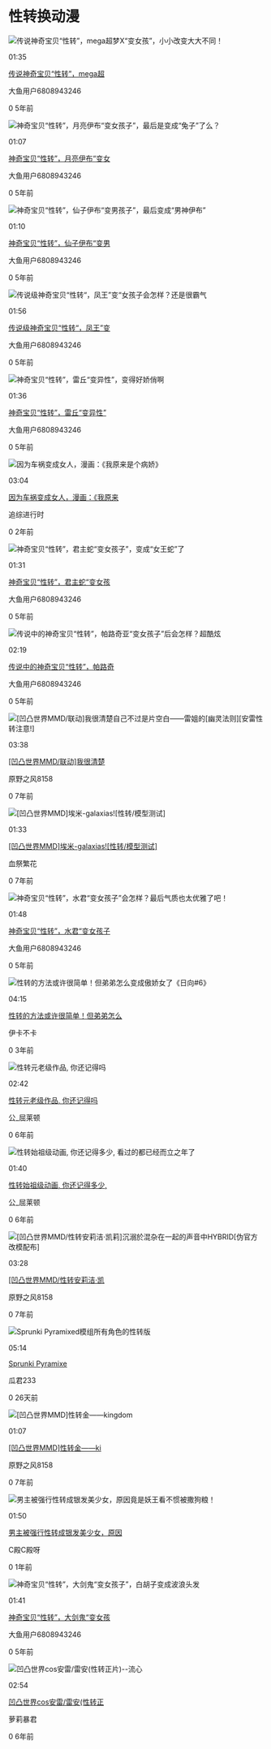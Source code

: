 # 性转换动漫

![传说神奇宝贝“性转”，mega超梦X“变女孩”，小小改变大大不同！](//vthumb.ykimg.com/054101015CB56E0815673C8D874B84D5)

01:35

[传说神奇宝贝“性转”，mega超](//v.youku.com/v_show/id_XNDEzOTUxNTc2OA==.html?from=s1.8-1-1.2 "传说神奇宝贝“性转”，mega超梦X“变女孩”，小小改变大大不同！")

大鱼用户6808943246

0 5年前

![神奇宝贝“性转”，月亮伊布“变女孩子”，最后是变成“兔子”了么？](//vthumb.ykimg.com/054101015CBAEC35ADD0169CA45D67BE)

01:07

[神奇宝贝“性转”，月亮伊布“变女](//v.youku.com/v_show/id_XNDE0NTk0MTM3Ng==.html?from=s1.8-1-1.2 "神奇宝贝“性转”，月亮伊布“变女孩子”，最后是变成“兔子”了么？")

大鱼用户6808943246

0 5年前

![神奇宝贝“性转”，仙子伊布“变男孩子”，最后变成“男神伊布”](//vthumb.ykimg.com/054101015CBAED278B6C06907A742BA1)

01:10

[神奇宝贝“性转”，仙子伊布“变男](//v.youku.com/v_show/id_XNDE0NTk0Nzc3Mg==.html?from=s1.8-1-1.2 "神奇宝贝“性转”，仙子伊布“变男孩子”，最后变成“男神伊布”")

大鱼用户6808943246

0 5年前

![传说级神奇宝贝“性转“，凤王”变“女孩子会怎样？还是很霸气](//vthumb.ykimg.com/054101015CAEE1E28B366092CD951982)

01:56

[传说级神奇宝贝“性转“，凤王”变](//v.youku.com/v_show/id_XNDEzMzQyNDY2OA==.html?from=s1.8-1-1.2 "传说级神奇宝贝“性转“，凤王”变“女孩子会怎样？还是很霸气")

大鱼用户6808943246

0 5年前

![神奇宝贝“性转”，雷丘“变异性”，变得好娇俏啊](//vthumb.ykimg.com/054101015CD68F4CADD016A0B5E7DB75)

01:36

[神奇宝贝“性转”，雷丘“变异性”](//v.youku.com/v_show/id_XNDE3NzY1MjQxMg==.html?from=s1.8-1-1.2 "神奇宝贝“性转”，雷丘“变异性”，变得好娇俏啊")

大鱼用户6808943246

0 5年前

![因为车祸变成女人，漫画：《我原来是个病娇》](//vthumb.ykimg.com/0547060163268584A8185DC2C30C98D0)

03:04

[因为车祸变成女人，漫画：《我原来](//v.youku.com/v_show/id_XNTkwNDEzNDIyMA==.html?from=s1.8-1-1.2 "因为车祸变成女人，漫画：《我原来是个病娇》")

追综进行时

0 2年前

![神奇宝贝“性转”，君主蛇“变女孩子”，变成“女王蛇”了](//vthumb.ykimg.com/054101015CB0B4E4ADCA619B9B119E53)

01:31

[神奇宝贝“性转”，君主蛇“变女孩](//v.youku.com/v_show/id_XNDEzNTQxNzA0MA==.html?from=s1.8-1-1.2 "神奇宝贝“性转”，君主蛇“变女孩子”，变成“女王蛇”了")

大鱼用户6808943246

0 5年前

![传说中的神奇宝贝“性转”，帕路奇亚“变女孩子”后会怎样？超酷炫](//vthumb.ykimg.com/054101015CB40BD4ADD0169CA0005DA7)

02:19

[传说中的神奇宝贝“性转”，帕路奇](//v.youku.com/v_show/id_XNDEzODE1NjEwOA==.html?from=s1.8-1-1.2 "传说中的神奇宝贝“性转”，帕路奇亚“变女孩子”后会怎样？超酷炫")

大鱼用户6808943246

0 5年前

![[凹凸世界MMD/联动]我很清楚自己不过是片空白——雷姐的[幽灵法则][安雷性转注意!]](//vthumb.ykimg.com/054104085A671CE30000013D1A0D0DDA)

03:38

[\[凹凸世界MMD/联动\]我很清楚](//v.youku.com/v_show/id_XMzM0NTQyNzIwMA==.html?from=s1.8-1-1.2 "[凹凸世界MMD/联动]我很清楚自己不过是片空白——雷姐的[幽灵法则][安雷性转注意!]")

原野之风8158

0 7年前

![[凹凸世界MMD]埃米-galaxias![性转/模型测试]](//vthumb.ykimg.com/05410101594D443B8B324C99FEC5A5C8)

01:33

[\[凹凸世界MMD\]埃米-galaxias![性转/模型测试]](//v.youku.com/v_show/id_XMjg0NTE1NDM0NA==.html?from=s1.8-1-1.2 "[凹凸世界MMD]埃米-galaxias![性转/模型测试]")

血祭繁花

0 7年前

![神奇宝贝“性转”，水君“变女孩子”会怎样？最后气质也太优雅了吧！](//vthumb.ykimg.com/054101015CB17920ADCA619B96EE8C0D)

01:48

[神奇宝贝“性转”，水君“变女孩子](//v.youku.com/v_show/id_XNDEzNTkyOTA0NA==.html?from=s1.8-1-1.2 "神奇宝贝“性转”，水君“变女孩子”会怎样？最后气质也太优雅了吧！")

大鱼用户6808943246

0 5年前

![性转的方法或许很简单！但弟弟怎么变成傲娇女了《日向#6》](//vthumb.ykimg.com/0541010160BDDD3107937E9BE173045C)

04:15

[性转的方法或许很简单！但弟弟怎么](//v.youku.com/v_show/id_XNTE2NjE4MTcxNg==.html?from=s1.8-1-1.2 "性转的方法或许很简单！但弟弟怎么变成傲娇女了《日向#6》")

伊卡不卡

0 3年前

![性转元老级作品, 你还记得吗](//vthumb.ykimg.com/054101015B39EEEF8B324CAC91819C8B)

02:42

[性转元老级作品, 你还记得吗](//v.youku.com/v_show/id_XMzY5OTk0MTY4NA==.html?from=s1.8-1-1.2 "性转元老级作品, 你还记得吗")

公\_屈莱顿

0 6年前

![性转始祖级动画, 你还记得多少, 看过的都已经而立之年了](//vthumb.ykimg.com/054101015B396B9DADC95BA835209504)

01:40

[性转始祖级动画, 你还记得多少,](//v.youku.com/v_show/id_XMzY5ODk1ODk4NA==.html?from=s1.8-1-1.2 "性转始祖级动画, 你还记得多少, 看过的都已经而立之年了")

公\_屈莱顿

0 6年前

![[凹凸世界MMD/性转安莉洁·凯莉]沉溺於混杂在一起的声音中HYBRID[伪官方改模配布]](//vthumb.ykimg.com/054104085A623D3600000149F9073E4E)

03:28

[\[凹凸世界MMD/性转安莉洁·凯](//v.youku.com/v_show/id_XMzMzNDEwMjUwNA==.html?from=s1.8-1-1.2 "[凹凸世界MMD/性转安莉洁·凯莉]沉溺於混杂在一起的声音中HYBRID[伪官方改模配布]")

原野之风8158

0 7年前

![Sprunki Pyramixed模组所有角色的性转版](//vthumb.ykimg.com/054106016794B91A395261605A05647E)

05:14

[Sprunki Pyramixe](//v.youku.com/v_show/id_XNjQ1Mjg5MTQzMg==.html?from=s1.8-1-1.2 "Sprunki Pyramixed模组所有角色的性转版")

瓜君233

0 26天前

![[凹凸世界MMD]性转金——kingdom](//vthumb.ykimg.com/0541010159BD6C15ADCA6185A6DC7DE5)

01:07

[\[凹凸世界MMD\]性转金——ki](//v.youku.com/v_show/id_XMzAyNzk5MzM3Ng==.html?from=s1.8-1-1.2 "[凹凸世界MMD]性转金——kingdom")

原野之风8158

0 7年前

![男主被强行性转成银发美少女，原因竟是妖王看不惯被撒狗粮！](//vthumb.ykimg.com/0541010164AFBA9D2794D4D7477960E7)

01:50

[男主被强行性转成银发美少女，原因](//v.youku.com/v_show/id_XNTk3OTg3NzA2OA==.html?from=s1.8-1-1.2 "男主被强行性转成银发美少女，原因竟是妖王看不惯被撒狗粮！")

C殿C殿呀

0 1年前

![神奇宝贝“性转”，大剑鬼“变女孩子”，白胡子变成波浪头发](//vthumb.ykimg.com/054101015CB0317FAD8C708F37862C1D)

01:41

[神奇宝贝“性转”，大剑鬼“变女孩](//v.youku.com/v_show/id_XNDEzNDcxNzg0MA==.html?from=s1.8-1-1.2 "神奇宝贝“性转”，大剑鬼“变女孩子”，白胡子变成波浪头发")

大鱼用户6808943246

0 5年前

![凹凸世界cos安雷/雷安(性转正片)--流心](//vthumb.ykimg.com/054104085ADB061F000001104500931A)

02:54

[凹凸世界cos安雷/雷安(性转正](//v.youku.com/v_show/id_XMzU1NDc4MDEzMg==.html?from=s1.8-1-1.2 "凹凸世界cos安雷/雷安(性转正片)--流心")

萝莉暴君

0 6年前